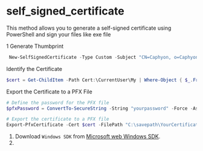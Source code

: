 # self_signed_certificate
This method allows you to generate a self-signed certificate using PowerShell and sign your files like exe file 

1 Generate Thumbprint
```PowerShell
 New-SelfSignedCertificate -Type Custom -Subject "CN=Caphyon, o=Caphyon, C=US" -keyUsage DigitalSignature -FriendlyName "My Friendly Cert Name" -CertStoreLocation "Cert:\CurrentUser\My" -TextExtension @("2.5.29.37={text}1.3.6.1.5.5.7.3.3", "2.5.29.19={text}")
```

Identify the Certificate
```PowerShell
$cert = Get-ChildItem -Path Cert:\CurrentUser\My | Where-Object { $_.FriendlyName -eq "My Friendly Cert Name" }
```

Export the Certificate to a PFX File
```PowerShell
# Define the password for the PFX file
$pfxPassword = ConvertTo-SecureString -String "yourpassword" -Force -AsPlainText

# Export the certificate to a PFX file
Export-PfxCertificate -Cert $cert -FilePath "C:\savepath\YourCertificate.pfx" -Password $pfxPassword
```


1. Download `Windows SDK` from [Microsoft web Windows SDK](https://developer.microsoft.com/en-us/windows/downloads/windows-sdk/).
2. 
